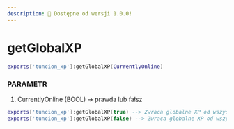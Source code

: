 ```yaml
---
description: 🔧 Dostępne od wersji 1.0.0!
---
```


# getGlobalXP


```lua title="Składnia eksportu"
exports['tuncion_xp']:getGlobalXP(CurrentlyOnline)
```

### PARAMETR

1. CurrentlyOnline <span className="color-blue">(BOOL)</span> <span className="color-orange">-> prawda lub fałsz</span>

```lua
exports['tuncion_xp']:getGlobalXP(true) --> Zwraca globalne XP od wszystkich graczy online
exports['tuncion_xp']:getGlobalXP(false) --> Zwraca globalne XP od wszystkich graczy
```